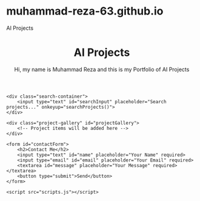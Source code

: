 # muhammad-reza-63.github.io
AI Projects

<!DOCTYPE html>
<html lang="en">
<head>
    <meta charset="UTF-8">
    <meta name="viewport" content="width=device-width, initial-scale=1.0">
    <title>AI Projects Portfolio</title>
    <link rel="stylesheet" href="styles.css">
</head>
<body>
    <header>
        <h1>AI Projects</h1>
        <p>Hi, my name is Muhammad Reza and this is my Portfolio of AI Projects</p>
    </header>

    <div class="search-container">
        <input type="text" id="searchInput" placeholder="Search projects..." onkeyup="searchProjects()">
    </div>

    <div class="project-gallery" id="projectGallery">
        <!-- Project items will be added here -->
    </div>

    <form id="contactForm">
        <h2>Contact Me</h2>
        <input type="text" id="name" placeholder="Your Name" required>
        <input type="email" id="email" placeholder="Your Email" required>
        <textarea id="message" placeholder="Your Message" required></textarea>
        <button type="submit">Send</button>
    </form>

    <script src="scripts.js"></script>
</body>
</html>


